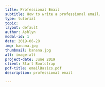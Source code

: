 ```yaml
---
title: Professional Email
subtitle: How to write a professional email.
type: tutorial
topic: 
layout: default
author: Ashlyn
modal-id: 1
date: 2019-06-28
img: banana.jpg
thumbnail: banana.jpg
alt: image-alt
project-date: June 2019
client: Start Bootstrap
pdf-title: emailBasics.pdf
description: professional email

---
```


<!-- standard blog post for the grid layout>